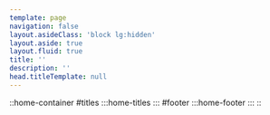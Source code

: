 ```yaml
---
template: page
navigation: false
layout.asideClass: 'block lg:hidden'
layout.aside: true
layout.fluid: true
title: ''
description: ''
head.titleTemplate: null
---
```


::home-container
#titles
  :::home-titles
  :::
#footer
  :::home-footer
  :::
::

